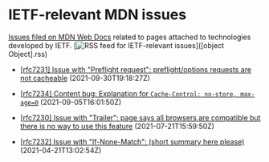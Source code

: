 # IETF-relevant MDN issues

[Issues filed on MDN Web Docs](https://github.com/mdn/content/issues) related to pages attached to technologies developed by IETF. [![RSS feed for IETF-relevant issues](https://www.w3.org/QA/2007/04/feed_icon)]([object Object].rss)

* [[rfc7231] Issue with "Preflight request": preflight/options requests are not cacheable](https://github.com/mdn/content/issues/9385) (2021-09-30T19:18:27Z)
  
* [[rfc7234] Content bug: Explanation for `Cache-Control: no-store, max-age=0`](https://github.com/mdn/content/issues/8668) (2021-09-05T16:01:50Z)
  
* [[rfc7230] Issue with "Trailer": page says all browsers are compatible but there is no way to use this feature](https://github.com/mdn/content/issues/7137) (2021-07-21T15:59:50Z)
  
* [[rfc7232] Issue with "If-None-Match": (short summary here please)](https://github.com/mdn/content/issues/4343) (2021-04-21T13:02:54Z)
  
